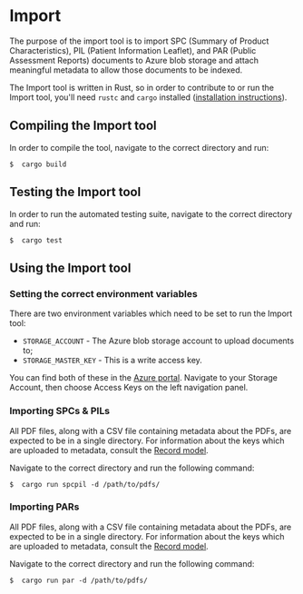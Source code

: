 # Import

The purpose of the import tool is to import SPC (Summary of Product Characteristics), PIL (Patient Information Leaflet), and PAR (Public Assessment Reports) documents to Azure blob storage and attach meaningful metadata to allow those documents to be indexed.

The Import tool is written in Rust, so in order to contribute to or run the Import tool, you'll need `rustc` and `cargo` installed ([installation instructions](https://doc.rust-lang.org/cargo/getting-started/installation.html)).

## Compiling the Import tool

In order to compile the tool, navigate to the correct directory and run:

```
$  cargo build
```

## Testing the Import tool

In order to run the automated testing suite, navigate to the correct directory and run:

```
$  cargo test
```

## Using the Import tool

### Setting the correct environment variables

There are two environment variables which need to be set to run the Import tool:

- `STORAGE_ACCOUNT` - The Azure blob storage account to upload documents to;
- `STORAGE_MASTER_KEY` - This is a write access key.

You can find both of these in the [Azure portal](https://portal.azure.com). Navigate to your Storage Account, then choose Access Keys on the left navigation panel.

### Importing SPCs & PILs

All PDF files, along with a CSV file containing metadata about the PDFs, are expected to be in a single directory. For information about the keys which are uploaded to metadata, consult the [Record model](/medicines/import/src/model.rs).

Navigate to the correct directory and run the following command:

```
$  cargo run spcpil -d /path/to/pdfs/
```

### Importing PARs

All PDF files, along with a CSV file containing metadata about the PDFs, are expected to be in a single directory. For information about the keys which are uploaded to metadata, consult the [Record model](/medicines/import/src/model.rs).

Navigate to the correct directory and run the following command:

```
$  cargo run par -d /path/to/pdfs/
```
